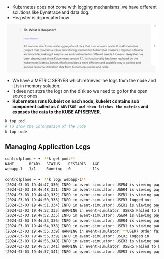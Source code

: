 
- Kubernetes does not come with logging mechanisms, we have different solutions like Dynatrace and data dog.
- Heapster is deprecated now

![alt text](image.png)
- We have a METRIC SERVER which retrieves the logs from the node and it is in memory solution.
- It does not store the logs on the disk so we need to go for the open source ones.
- **Kubernetes runs Kubelet on each node, kubelet contains sub component called as `C ADVISOR and then fetches the metrics` and exposes the data to the KUBE API SERVER.**


```bash
k top pod
# To show the information of the node
k top node

```

## Managing Application Logs

```bash
controlplane ~ ➜  **k get pods**
NAME       READY   STATUS    RESTARTS   AGE
webapp-1   1/1     Running   0          11s

controlplane ~ ➜  **k logs webapp-1** 
[2024-03-03 19:46:47,330] INFO in event-simulator: USER4 is viewing page1
[2024-03-03 19:46:48,331] INFO in event-simulator: USER4 is viewing page2
[2024-03-03 19:46:49,332] INFO in event-simulator: USER1 is viewing page2
[2024-03-03 19:46:50,333] INFO in event-simulator: USER3 logged out
[2024-03-03 19:46:51,334] INFO in event-simulator: USER1 is viewing page3
[2024-03-03 19:46:52,335] WARNING in event-simulator: USER5 Failed to Login as the account is locked due to MANY FAILED ATTEMPTS.
[2024-03-03 19:46:52,335] INFO in event-simulator: USER4 is viewing page3
[2024-03-03 19:46:53,336] INFO in event-simulator: USER4 is viewing page1
[2024-03-03 19:46:54,338] INFO in event-simulator: USER1 is viewing page1
[2024-03-03 19:46:55,339] WARNING in event-simulator: **USER7 Order failed as the item is OUT OF STOCK.**
[2024-03-03 19:46:55,339] INFO in event-simulator: USER2 logged in
[2024-03-03 19:46:56,340] INFO in event-simulator: USER3 is viewing page2
[2024-03-03 19:46:57,341] WARNING in event-simulator: USER5 Failed to Login as the account is locked due to MANY FAILED ATTEMPTS.
[2024-03-03 19:46:57,341] INFO in event-simulator: USER3 is viewing page3
```
